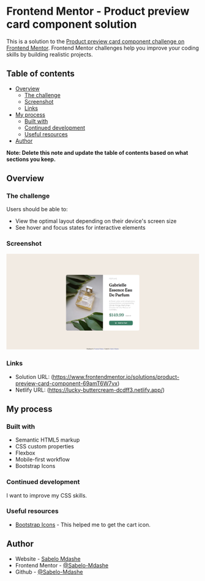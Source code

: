 # Frontend Mentor - Product preview card component solution

This is a solution to the [Product preview card component challenge on Frontend Mentor](https://www.frontendmentor.io/challenges/product-preview-card-component-GO7UmttRfa). Frontend Mentor challenges help you improve your coding skills by building realistic projects. 

## Table of contents

- [Overview](#overview)
  - [The challenge](#the-challenge)
  - [Screenshot](#screenshot)
  - [Links](#links)
- [My process](#my-process)
  - [Built with](#built-with)
  - [Continued development](#continued-development)
  - [Useful resources](#useful-resources)
- [Author](#author)

**Note: Delete this note and update the table of contents based on what sections you keep.**

## Overview

### The challenge

Users should be able to:

- View the optimal layout depending on their device's screen size
- See hover and focus states for interactive elements

### Screenshot

![](./Screenshot/Screenshot.png)

### Links

- Solution URL: (https://www.frontendmentor.io/solutions/product-preview-card-component-69amT6W7vx)
- Netlify URL: (https://lucky-buttercream-dcdff3.netlify.app/)

## My process

### Built with

- Semantic HTML5 markup
- CSS custom properties
- Flexbox
- Mobile-first workflow
- Bootstrap Icons

### Continued development

I want to improve my CSS skills.

### Useful resources

- [Bootstrap Icons](https://icons.getbootstrap.com/) - This helped me to get the cart icon.

## Author

- Website - [Sabelo Mdashe](http://sabelomdashe.co.za)
- Frontend Mentor - [@Sabelo-Mdashe](https://www.frontendmentor.io/profile/Sabelo-Mdashe)
- Github - [@Sabelo-Mdashe](https://github.com/Sabelo-Mdashe)